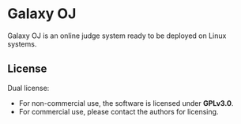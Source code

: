 Galaxy OJ
=========

Galaxy OJ is an online judge system ready to be deployed on Linux systems.

License
-------
Dual license:

* For non-commercial use, the software is licensed under **GPLv3.0**.
* For commercial use, please contact the authors for licensing.

